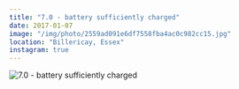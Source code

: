 ```yaml
---
title: "7.0 - battery sufficiently charged"
date: 2017-01-07
image: "/img/photo/2559ad091e6df7558fba4ac0c982cc15.jpg"
location: "Billericay, Essex"
instagram: true
---
```


![7.0 - battery sufficiently charged](/img/photo/2559ad091e6df7558fba4ac0c982cc15.jpg)
